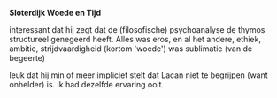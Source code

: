 **Sloterdijk Woede en Tijd**

interessant dat hij zegt dat de (filosofische) psychoanalyse de thymos structureel genegeerd heeft. Alles was eros, en al het andere, ethiek, ambitie, strijdvaardigheid (kortom 'woede') was sublimatie (van de begeerte)

leuk dat hij min of meer impliciet stelt dat Lacan niet te begrijpen (want onhelder) is. Ik had dezelfde ervaring ooit.


